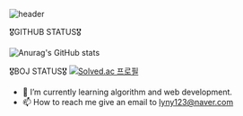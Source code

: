 ![header](https://capsule-render.vercel.app/api?type=wave&color=auto&height=300&section=header&text=sohyundoh%20&fontSize=90)

🎖️GITHUB STATUS🎖️

![Anurag's GitHub stats](https://github-readme-stats.vercel.app/api?username=sohyundoh&show_icons=true&theme=radical)

🎖️BOJ STATUS🎖️
[![Solved.ac
프로필](http://mazassumnida.wtf/api/v2/generate_badge?boj={handle})](https://solved.ac/{handle})

- 🌱 I’m currently learning algorithm and web development. 
- 📫 How to reach me give an email to lyny123@naver.com

<!---
sohyundoh/sohyundoh is a ✨ special ✨ repository because its `README.md` (this file) appears on your GitHub profile.
You can click the Preview link to take a look at your changes.
--->
